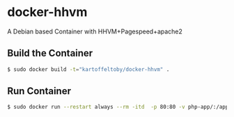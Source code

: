 # docker-hhvm

A Debian based Container with HHVM+Pagespeed+apache2


## Build the Container

```sh
$ sudo docker build -t="kartoffeltoby/docker-hhvm" .
```

## Run Container

```sh
$ sudo docker run --restart always --rm -itd  -p 80:80 -v php-app/:/app/ kartoffeltoby/docker-hhvm
```
